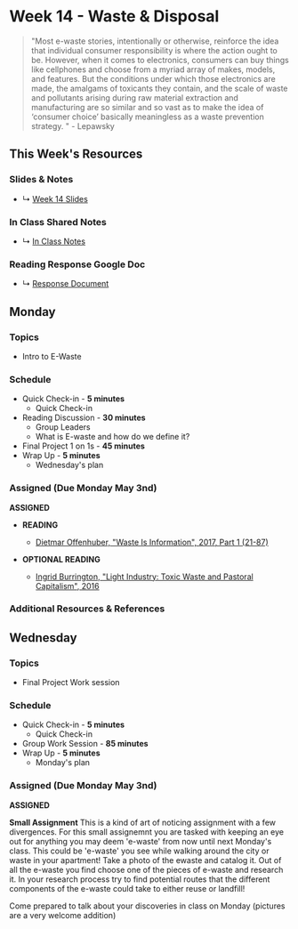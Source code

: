 # Week 14 - Waste & Disposal

> "Most e-waste stories, intentionally or otherwise, reinforce the idea that individual consumer responsibility is where the action ought to be. However, when it comes to electronics, consumers can buy things like cellphones and choose from a myriad array of makes, models, and features. But the conditions under which those electronics are made, the amalgams of toxicants they contain, and the scale of waste and pollutants arising during raw material extraction and manufacturing are so similar and so vast as to make the idea of ‘consumer choice’ basically meaningless as a waste prevention strategy. " - Lepawsky


## This Week's Resources

### Slides & Notes 
* ↳ [Week 14 Slides](https://docs.google.com/presentation/d/1aQMwefHxvbJfpUUwm10tbdCPvC_55VHGg-Yqbv0LwbM/edit?usp=sharing)
### In Class Shared Notes
* ↳ [In Class Notes](https://docs.google.com/document/d/1v2XqOosts9svJJ-VPiQWGzaDlGUvF5M6oRVBcvclF5c/edit?usp=sharing)
### Reading Response Google Doc
* ↳ [Response Document](https://docs.google.com/document/d/1bxzCl3ThtCbmegrYSj1Lctun7QHKK8tJAIiMKBz1zeQ/edit)

## Monday

### Topics
* Intro to E-Waste

### Schedule
* Quick Check-in - __5 minutes__
    * Quick Check-in
* Reading Discussion - __30 minutes__
    * Group Leaders 
    * What is E-waste and how do we define it?
* Final Project 1 on 1s - __45 minutes__
* Wrap Up -  __5 minutes__
    * Wednesday's plan

### Assigned (Due Monday May 3nd)


__ASSIGNED__
* **READING**
    * [Dietmar Offenhuber, "Waste Is Information", 2017, Part 1 (21-87)](https://www.are.na/block/5979636)

* **OPTIONAL READING**
    * [Ingrid Burrington, "Light Industry: Toxic Waste and Pastoral Capitalism", 2016](https://www.are.na/block/14699927)
    
### Additional Resources & References

## Wednesday


### Topics
* Final Project Work session

### Schedule
* Quick Check-in - __5 minutes__
    * Quick Check-in
* Group Work Session - __85 minutes__
* Wrap Up -  __5 minutes__
    * Monday's plan

### Assigned (Due Monday May 3nd)

__ASSIGNED__

**Small Assignment**
This is a kind of art of noticing assignment with a few divergences.
For this small assignemnt you are tasked with keeping an eye out for anything you may deem 
'e-waste' from now until next Monday's class. This could be 'e-waste' you see while walking around the city or waste in your apartment! Take a photo of the ewaste and catalog it. Out of all the e-waste you find choose one of the pieces of e-waste and research it. In your research process try to find potential routes that the different components of the e-waste could take to either reuse or landfill!

Come prepared to talk about your discoveries in class on Monday (pictures are a very welcome addition)
